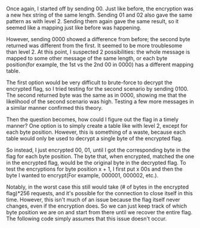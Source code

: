 Once again, I started off by sending 00. Just like before, the encryption was a new hex string of the same length. Sending 01 and 02 also gave the same pattern as with level 2. Sending them again gave the same result, so it seemed like a mapping just like before was happening.

However, sending 0000 showed a difference from before; the second byte returned was different from the first. It seemed to be more troublesome than level 2. At this point, I suspected 2 possibilities: the whole message is mapped to some other message of the same length, or each byte position(for example, the 1st vs the 2nd 00 in 0000) has a different mapping table.

The first option would be very difficult to brute-force to decrypt the encrypted flag, so I tried testing for the second scenario by sending 0100. The second returned byte was the same as in 0000, showing me that the likelihood of the second scenario was high. Testing a few more messages in a similar manner confirmed this theory.

Then the question becomes, how could I figure out the flag in a timely manner? One option is to simply create a table like with level 2, except for each byte position. However, this is something of a waste, because each table would only be used to decrypt a single byte of the encrypted flag.

So instead, I just encrypted 00, 01, until I got the corresponding byte in the flag for each byte position. The byte that, when encrypted, matched the one in the encrypted flag, would be the original byte in the decrypted flag. To test the encryptions for byte position x + 1, I first put x 00s and then the byte I wanted to encrypt(For example, 000001, 000002, etc.).

Notably, in the worst case this still would take (# of bytes in the encrypted flag)*256 requests, and it's possible for the connection to close itself in this time. However, this isn't much of an issue because the flag itself never changes, even if the encryption does. So we can just keep track of which byte position we are on and start from there until we recover the entire flag. The following code simply assumes that this issue doesn't occur.
